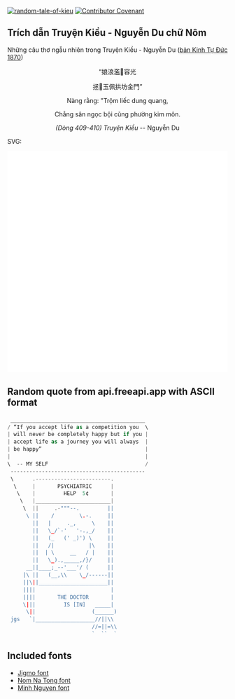 [![random-tale-of-kieu](https://github.com/huuquyet/random-tale-of-kieu/actions/workflows/random-tale-of-kieu.yml/badge.svg)](https://github.com/huuquyet/random-tale-of-kieu/actions/workflows/random-tale-of-kieu.yml)
[![Contributor Covenant](https://img.shields.io/badge/Contributor%20Covenant-2.1-4baaaa.svg)](.github/CODE_OF_CONDUCT.md "Contributor Covenant 2.1")

## Trích dẫn Truyện Kiều - Nguyễn Du chữ Nôm

Những câu thơ ngẫu nhiên trong Truyện Kiều - Nguyễn Du ([bản Kinh Tự Đức 1870](https://vi.wikisource.org/wiki/Truy%E1%BB%87n_Ki%E1%BB%81u_(b%E1%BA%A3n_Kinh_T%E1%BB%B1_%C4%90%E1%BB%A9c_1870)))

<div align="center">
<!-- START_KIEU -->
      <p class="nom">“娘浪濫𥉬容光</p>
      <p class="nom">拯𡑝玉佩拱坊金門”</p>
      <p class="quocngu">Nàng rằng: "Trộm liếc dung quang,</p>
      <p class="quocngu">Chẳng sân ngọc bội cũng phường kim môn.</p>
      <p class="author"><i>(Dòng 409-410) Truyện Kiều</i> -- Nguyễn Du</p>
<!-- END_KIEU -->
</div>

SVG:

<div align="center">
  <img src="./assets/random-kieu.svg" alt="The Tale of Kieu - Nguyen Du">
</div>

## Random quote from api.freeapi.app with ASCII format

<!-- START_QUOTE -->
```rust
 ___________________________________________
/ “If you accept life as a competition you  \
| will never be completely happy but if you |
| accept life as a journey you will always  |
| be happy”                                 |
|                                           |
\  -- MY SELF                               /
 -------------------------------------------
 \      .------------------------.
  \     |       PSYCHIATRIC      |
   \    |         HELP  5¢       |
    \   |________________________|
     \  ||     .-"""--.         ||
      \ ||    /        \.-.     ||
        ||   |     ._,     \    ||
        ||   \_/`-'   '-.,_/    ||
        ||   (_   (' _)') \     ||
        ||   /|           |\    ||
        ||  | \     __   / |    ||
        ||   \_).,_____,/}/     ||
      __||____;_--'___'/ (      ||
     |\ ||   (__,\\    \_/------||
     ||\||______________________||
     ||||                        |
     ||||       THE DOCTOR       |
     \|||         IS [IN]   _____|
      \||                  (______)
 jgs   `|___________________//||\\
                           //=||=\\
                           `  ``  `
```
<!-- END_QUOTE -->

## Included fonts

- [Jigmo font](https://github.com/kamichikoichi/jigmo)
- [Nom Na Tong font](https://github.com/nomfoundation/font)
- [Minh Nguyen font](https://github.com/TKYKmori/Minh-Nguyen)
